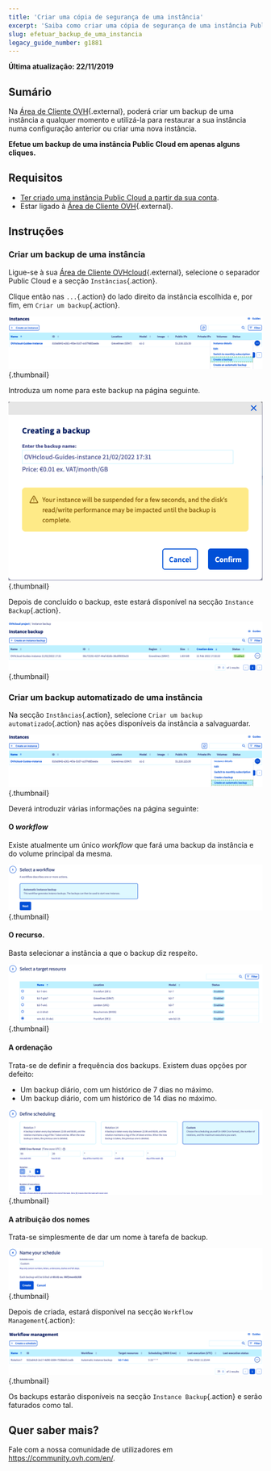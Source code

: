 ```yaml
---
title: 'Criar uma cópia de segurança de uma instância'
excerpt: 'Saiba como criar uma cópia de segurança de uma instância Public Cloud em apenas alguns cliques'
slug: efetuar_backup_de_uma_instancia
legacy_guide_number: g1881
---
```


**Última atualização: 22/11/2019**

## Sumário

Na [Área de Cliente OVH](https://www.ovh.com/auth/?action=gotomanager&from=https://www.ovh.pt/&ovhSubsidiary=pt){.external}, poderá criar um backup de uma instância a qualquer momento e utilizá-la para restaurar a sua instância numa configuração anterior ou criar uma nova instância.

**Efetue um backup de uma instância Public Cloud em apenas alguns cliques.**

## Requisitos

- [Ter criado uma instância Public Cloud a partir da sua conta](https://docs.ovh.com/pt/public-cloud/criar_uma_instancia_a_partir_do_espaco_cliente_ovh/).
- Estar ligado à [Área de Cliente OVH](https://www.ovh.com/auth/?action=gotomanager&from=https://www.ovh.pt/&ovhSubsidiary=pt){.external}.

## Instruções

### Criar um backup de uma instância

Ligue-se à sua [Área de Cliente OVHcloud](https://www.ovh.com/auth/?action=gotomanager&from=https://www.ovh.pt/&ovhSubsidiary=pt){.external}, selecione o separador Public Cloud e a secção `Instâncias`{.action}.

Clique então nas `...`{.action} do lado direito da instância escolhida e, por fim, em `Criar um backup`{.action}.

![public-cloud-instance-backup](images/createbackup1.png){.thumbnail}

Introduza um nome para este backup na página seguinte.

![public-cloud-instance-backup](images/createbackup2.png){.thumbnail}

Depois de concluído o backup, este estará disponível na secção `Instance Backup`{.action}.

![public-cloud-instance-backup](images/createbackup3.png){.thumbnail}

### Criar um backup automatizado de uma instância

Na secção `Instâncias`{.action}, selecione `Criar um backup automatizado`{.action} nas ações disponíveis da instância a salvaguardar.

![public-cloud-instance-backup](images/createbackup4.png){.thumbnail}

Deverá introduzir várias informações na página seguinte:

#### **O <i>workflow</i>** 

Existe atualmente um único <i>workflow </i>que fará uma backup da instância e do volume principal da mesma.

![public-cloud-instance-backup](images/createbackup5.png){.thumbnail}

#### **O recurso**. 

Basta selecionar a instância a que o backup diz respeito.

![public-cloud-instance-backup](images/createbackup6.png){.thumbnail}

#### **A ordenação** 

Trata-se de definir a frequência dos backups. Existem duas opções por defeito:

* Um backup diário, com um histórico de 7 dias no máximo.
* Um backup diário, com um histórico de 14 dias no máximo.

![public-cloud-instance-backup](images/createbackup7.png){.thumbnail}

    
#### **A atribuição dos nomes** 

Trata-se simplesmente de dar um nome à tarefa de backup.
 
![public-cloud-instance-backup](images/createbackup8.png){.thumbnail}

Depois de criada, estará disponível na secção `Workflow Management`{.action}:

![public-cloud-instance-backup](images/createbackup9.png){.thumbnail}

Os backups estarão disponíveis na secção `Instance Backup`{.action} e serão faturados como tal.


## Quer saber mais?

Fale com a nossa comunidade de utilizadores em <https://community.ovh.com/en/>.
